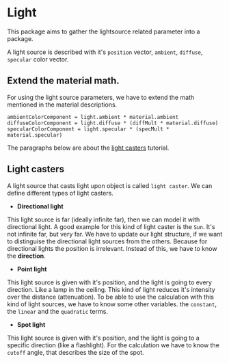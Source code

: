 # Light

This package aims to gather the lightsource related parameter into a package.

A light source is described with it's `position` vector, `ambient`, `diffuse`, `specular` color vector.

## Extend the material math.

For using the light source parameters, we have to extend the math mentioned in the material descriptions.

```
ambientColorComponent = light.ambient * material.ambient
diffuseColorComponent = light.diffuse * (diffMult * material.diffuse)
specularColorComponent = light.specular * (specMult * material.specular)
```

The paragraphs below are about the [light casters](https://learnopengl.com/Lighting/Light-casters) tutorial.

## Light casters

A light source that casts light upon object is called `light caster`. We can define different types of light casters.

- **Directional light**

This light source is far (ideally infinite far), then we can model it with directional light. A good example for this kind of light caster is the `Sun`. It's not infinite far, but very far. We have to update our light structure, if we want to distinguise the directional light sources from the others. Because for directional lights the position is irrelevant. Instead of this, we have to know the **direction**.

- **Point light**

This light source is given with it's position, and the light is going to every direction. Like a lamp in the ceiling. This kind of light reduces it's intensity over the distance (attenuation). To be able to use the calculation with this kind of light sources, we have to know some other variables. the `constant`, the `linear` and the `quadratic` terms.

- **Spot light**

This light source is given with it's position, and the light is going to a specific direction (like a flashlight). For the calculation we have to know the `cutoff` angle, that describes the size of the spot.
